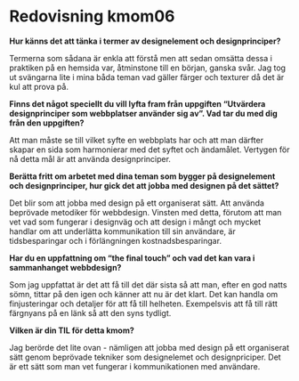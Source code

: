 ---
---
Redovisning kmom06
=========================

**Hur känns det att tänka i termer av designelement och designprinciper?**

Termerna som sådana är enkla att förstå men att sedan omsätta dessa i praktiken på en hemsida var, åtminstone till en början, ganska svår. Jag tog ut svängarna lite i mina båda teman vad gäller färger och texturer då det är kul att prova på.  

**Finns det något speciellt du vill lyfta fram från uppgiften “Utvärdera designprinciper som webbplatser använder sig av”. Vad tar du med dig från den uppgiften?**

Att man måste se till vilket syfte en webbplats har och att man därfter skapar en sida som harmonierar med det syftet och ändamålet. Vertygen för nå detta mål är att använda designprinciper.

**Berätta fritt om arbetet med dina teman som bygger på designelement och designprinciper, hur gick det att jobba med designen på det sättet?**

Det blir som att jobba med design på ett organiserat sätt. Att använda beprövade metodiker för webbdesign. Vinsten med detta, förutom att man vet vad som fungerar i designväg och att design i mångt och mycket handlar om att underlätta kommunikation till sin användare, är tidsbesparingar och i förlängningen kostnadsbesparingar.


**Har du en uppfattning om “the final touch” och vad det kan vara i sammanhanget webbdesign?**

Som jag uppfattat är det att få till det där sista så att man, efter en god natts sömn, tittar på den igen och känner att nu är det klart. Det kan handla om finjusteringar och detaljer för att få till helheten. Exempelsvis att få till rätt färgnyans på en länk så att den syns tydligt.

**Vilken är din TIL för detta kmom?**

Jag berörde det lite ovan - nämligen att jobba med design på ett organiserat sätt genom beprövade tekniker som designelemet och designpriciper. Det är ett sätt som man vet fungerar i kommunikationen med användare. 
